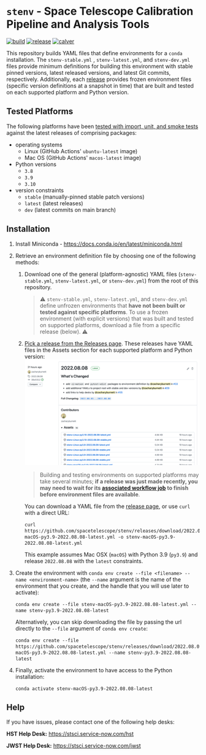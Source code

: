 # `stenv` - Space Telescope Calibration Pipeline and Analysis Tools

[![build](https://github.com/spacetelescope/stenv/actions/workflows/build.yml/badge.svg)](https://github.com/spacetelescope/stenv/actions/workflows/build.yml)
[![release](https://img.shields.io/github/v/release/spacetelescope/stenv)](https://github.com/spacetelescope/stenv/releases)
[![calver](https://img.shields.io/badge/calver-YYYY.0M.0D-22bfda.svg)](https://calver.org)

This repository builds YAML files that define environments for a `conda` installation. The `stenv-stable.yml`
, `stenv-latest.yml`, and `stenv-dev.yml` files provide minimum definitions for building this environment with stable
pinned versions, latest released versions, and latest Git commits, respectively. Additionally,
each [release](https://github.com/spacetelescope/stenv/releases) provides frozen environment files (specific version
definitions at a snapshot in time) that are built and tested on each supported platform and Python version.

## Tested Platforms

The following platforms have
been [tested with import, unit, and smoke tests](https://github.com/spacetelescope/stenv/actions/workflows/build.yml)
against the latest releases of comprising packages:

- operating systems
    - Linux (GitHub Actions' `ubuntu-latest` image)
    - Mac OS (GitHub Actions' `macos-latest` image)
- Python versions
    - `3.8`
    - `3.9`
    - `3.10`
- version constraints
    - `stable` (manually-pinned stable patch versions)
    - `latest` (latest releases)
    - `dev` (latest commits on main branch)

## Installation

1. Install Miniconda - https://docs.conda.io/en/latest/miniconda.html

2. Retrieve an environment definition file by choosing one of the following methods:
    1. Download one of the general (platform-agnostic) YAML files (`stenv-stable.yml`, `stenv-latest.yml`,
       or `stenv-dev.yml`) from the root of this repository.
       > :warning: `stenv-stable.yml`, `stenv-latest.yml`, and `stenv-dev.yml` define unfrozen environments that **have
       not been built or tested against specific platforms**. To use a frozen environment (with explicit versions) that
       was built and tested on supported platforms, download a file from a specific release (below). :warning:

    2. [Pick a release from the Releases page](https://github.com/spacetelescope/stenv/releases). These releases have
       YAML files in the Assets section for each supported platform and Python version:
       [![release example](docs/release_example.png)](https://github.com/spacetelescope/stenv/releases)

       > Building and testing environments on supported platforms may take several minutes; **if a release was just made
       recently, you may need to wait for
       its [associated workflow job](https://github.com/spacetelescope/stenv/actions/workflows/build.yml) to finish
       before environment files are available**.
       
       You can download a YAML file from the [release page](https://github.com/spacetelescope/stenv/releases), or use `curl`
       with a direct URL:
       ```shell
       curl https://github.com/spacetelescope/stenv/releases/download/2022.08.08/stenv-macOS-py3.9-2022.08.08-latest.yml -o stenv-macOS-py3.9-2022.08.08-latest.yml
       ```

       This example assumes Mac OSX (`macOS`) with Python 3.9 (`py3.9`) and release `2022.08.08` with the `latest`
       constraints.
       
3. Create the environment with `conda env create --file <filename> --name <environment-name>` (the `--name` argument is the
   name of the environment that you create, and the handle that you will use later to activate):
   ```shell
   conda env create --file stenv-macOS-py3.9-2022.08.08-latest.yml --name stenv-py3.9-2022.08.08-latest
   ```

   Alternatively, you can skip downloading the file by passing the url directly to the `--file` argument of `conda env create`:
   ```shell
   conda env create --file https://github.com/spacetelescope/stenv/releases/download/2022.08.08/stenv-macOS-py3.9-2022.08.08-latest.yml --name stenv-py3.9-2022.08.08-latest
   ```

4. Finally, activate the environment to have access to the Python installation:
   ```shell
   conda activate stenv-macOS-py3.9-2022.08.08-latest
   ```

## Help

If you have issues, please contact one of the following help desks:

**HST Help Desk:** https://stsci.service-now.com/hst

**JWST Help Desk:** https://stsci.service-now.com/jwst
